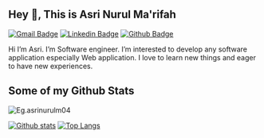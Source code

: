 ## Hey 👋, This is Asri Nurul Ma'rifah
[![Gmail Badge](https://img.shields.io/badge/-asrimarifah0402@gmail.com-c14438?style=flat&logo=Gmail&logoColor=white&link=mailto:asrimarifah0402@gmail.com)](mailto:asrimarifah0402@gmail.com) 
[![Linkedin Badge](https://img.shields.io/badge/-Eg.asrinurul-ma-rifah-38899b196-0072b1?style=flat&logo=Linkedin&logoColor=white&link=https://www.linkedin.com/in/Eg.asrinurul-ma-rifah-38899b196/)](https://www.linkedin.com/in/Eg.asrinurul-ma-rifah-38899b196/) [![Github Badge](https://img.shields.io/badge/-Eg.asrinurulm04-grey?style=flat&logo=github&logoColor=white&link=https://github.com/Eg.asrinurulm04/)](https://www.github.com/Eg.asrinurulm04/) <p align='left'>Hi I’m Asri. I’m Software engineer. I’m interested to develop any software application especially Web application. I love to learn new things and eager to have new experiences.</p>
## Some of my Github Stats
<p align=left> <img src=https://komarev.com/ghpvc/?username=Eg.asrinurulm04 alt=Eg.asrinurulm04 /> </p>

[![Github stats](https://github-readme-stats.vercel.app/api?username=Eg.asrinurulm04&show_icons=true&include_all_commits=true)](https://github.com/Eg.asrinurulm04/github-readme-stats)
[![Top Langs](https://github-readme-stats.vercel.app/api/top-langs/?username=Eg.asrinurulm04&layout=compact)](https://github.com/Eg.asrinurulm04/github-readme-stats)
